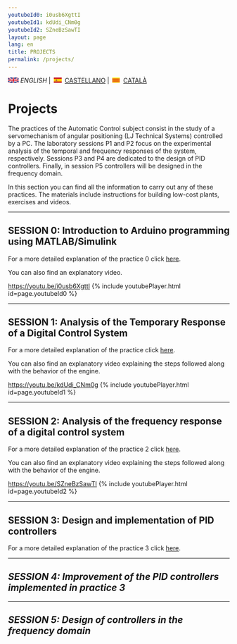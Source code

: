 ```yaml
---
youtubeId0: i0usb6XgttI
youtubeId1: kdUdi_CNm0g
youtubeId2: SZneBzSawTI
layout: page
lang: en
title: PROJECTS
permalink: /projects/
---
```


![English](en.png) *ENGLISH* | ![Castellano](es.png) [CASTELLANO](proyectos.md) | ![Català](ca.png) [CATALÀ](projectes.md)


# Projects

The practices of the Automatic Control subject consist in the study of a servomechanism of angular positioning (LJ Technical Systems) controlled by a PC. The laboratory sessions P1 and P2 focus on the experimental analysis of the temporal and frequency responses of the system, respectively. Sessions P3 and P4 are dedicated to the design of PID controllers. Finally, in session P5 controllers will be designed in the frequency domain.

In this section you can find all the information to carry out any of these practices. The materials include instructions for building low-cost plants, exercises and videos.

<hr/>

## SESSION 0: Introduction to Arduino programming using MATLAB/Simulink

For a more detailed explanation of the practice 0 click [here](P0_en.html).

You can also find an explanatory video.

<https://youtu.be/i0usb6XgttI>
{% include youtubePlayer.html id=page.youtubeId0 %}
<br />

<hr/>

## SESSION 1: Analysis of the Temporary Response of a Digital Control System

For a more detailed explanation of the practice  click [here](P1_en.html).

You can also find an explanatory video explaining the steps followed along with the behavior of the engine.

<https://youtu.be/kdUdi_CNm0g>
{% include youtubePlayer.html id=page.youtubeId1 %}
<br />

<hr/>

## SESSION 2: Analysis of the frequency response of a digital control system

For a more detailed explanation of the practice 2 click [here](P2_en.html).

You can also find an explanatory video explaining the steps followed along with the behavior of the engine.

<https://youtu.be/SZneBzSawTI>
{% include youtubePlayer.html id=page.youtubeId2 %}
<br />

<hr/>

## SESSION 3: Design and implementation of PID controllers

For a more detailed explanation of the practice 3 click [here](P3_en.html).

<hr/>

## *SESSION 4: Improvement of the PID controllers implemented in practice 3*

<hr/>

## *SESSION 5: Design of controllers in the frequency domain*
